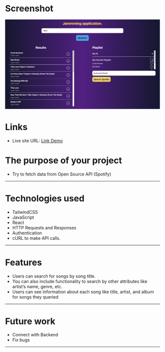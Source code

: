 # Screenshot
![](./public/../src/assets/Demo.png)

# Links
- Live site URL: [Link Demo](https://jammming-woad.vercel.app/)

# The purpose of your project
- Try to fetch data from Open Source API (Spotify)

---
# Technologies used
- TailwindCSS
- JavaScript
- React
- HTTP Requests and Responses
- Authentication
- cURL to make API calls. 

---
# Features
- Users can search for songs by song title.
- You can also include functionality to search by other attributes like artist’s name, genre, etc.
- Users can see information about each song like title, artist, and album for songs they queried
  
---
# Future work
- Connect with Backend
- Fix bugs
---